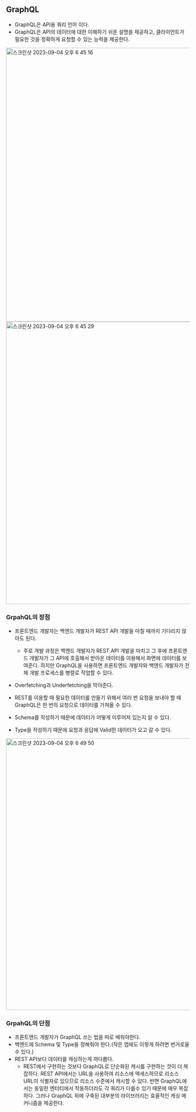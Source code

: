 ## GraphQL

- GraphQL은 API용 쿼리 언어 이다.
- GraphQL은 API의 데이터에 대한 이해하기 쉬운 설명을 제공하고, 클라이언트가 필요한 것을 정확하게 요청할 수 있는 능력을 제공한다.

<img width="748" alt="스크린샷 2023-09-04 오후 6 45 16" src="https://github.com/ehdgusdl9177/NodeJs/assets/75515697/c6e10477-da88-4699-859d-d4714837fba2">
<img width="771" alt="스크린샷 2023-09-04 오후 6 45 29" src="https://github.com/ehdgusdl9177/NodeJs/assets/75515697/8fdee7ef-9b0b-47a2-b7fd-cff916e93eb9">

### GrpahQL의 장점

- 프론트엔드 개발자는 백엔드 개발자가 REST API 개발을 마칠 때까지 기다리지 않아도 된다.
  - 주로 개발 과정은 백엔드 개발자가 REST API 개발을 마치고 그 후에 프론트엔드 개발자가 그 API에 호출해서 받아온 데이터를 이용해서 화면에 데이터를 보여준다. 하지만 GraphQL을 사용하면 프론트엔드 개발자와 백엔드 개발자가 전체 개발 프로세스를 병렬로 작업할 수 있다.
- Overfetching과 Underfetching을 막아준다.
- REST를 이용할 때 필요한 데이터를 만들기 위해서 여러 번 요청을 보내야 할 때 GraphQL은 한 번의 요청으로 데이터를 가져올 수 있다.

- Schema를 작성하기 때문에 데이터가 어떻게 이루어져 있는지 알 수 있다.
- Type을 작성하기 때문에 요청과 응답에 Valid한 데이터가 오고 갈 수 있다.

<img width="742" alt="스크린샷 2023-09-04 오후 6 49 50" src="https://github.com/ehdgusdl9177/NodeJs/assets/75515697/da927f6a-ed32-4947-a79d-0c99f0a0192b">

### GrpahQL의 단점

- 프론트엔드 개발자가 GraphQL 쓰는 법을 따로 배워야한다.
- 백엔드에 Schema 및 Type을 정해줘야 한다.(작은 앱에도 이렇게 하려면 번거로울 수 있다.)
- REST API보다 데이터를 캐싱하는게 까다롭다.
  - REST에서 구현하는 것보다 GraphQL로 단순화된 캐시를 구현하는 것이 더 복잡하다. REST API에서는 URL을 사용하여 리소스에 액세스하므로 리소스 URL이 식별자로 있으므로 리소스 수준에서 캐시할 수 있다. 반면 GraphQL에서는 동일한 엔터티에서 작동하더라도 각 쿼리가 다를수 있기 때문에 매우 복잡하다. 그러나 GraphQL 위에 구축된 대부분의 라이브러리는 효울적인 캐싱 메커니즘을 제공한다.
